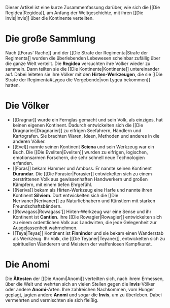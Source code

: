 Dieser Artikel ist eine kurze Zusammenfassung darüber, wie sich die [[Die Regidea|Regidea]], am Anfang der Weltgeschichte, mit ihren [[Die Invis|Invis]] über die Kontinente verteilten.
# Die große Sammlung
Nach [[Foras' Rache]] und der [[Die Strafe der Regimenta|Strafe der Regimenta]] wurden die überlebenden Lebewesen scheinbar zufällig über die ganze Welt verteilt. Die **Regidea** versuchten ihre Völker wieder zu sammeln. Dann teilten sie die [[Die Kontinente|Kontinente]] untereinander auf. Dabei leiteten sie ihre Völker mit den **Hirten-Werkzeugen**, die sie [[Die Strafe der Regimenta#Lygea die Vergebende|von Lygea bekommen]] hatten.
# Die Völker
- [[Dragnar]] wurde ein Fernglas gemacht und sein Volk, als einziges, hat keinen eigenen Kontinent. Dadurch entwickelten sich die [[Die Dragnarier|Dragnarier]] zu eifrigen Seefahrern, Händlern und Kartografen. Sie brachten Waren, Ideen, Methoden und anderes in die anderen Völker.
- [[Evel]] nannte seinen Kontinent **Sciena** und sein Werkzeug war ein Buch. Die [[Die Eveliten|Eveliten]] wurden zu eifrigen, logischen, emotionsarmen Forschern, die sehr schnell neue Technologien erfanden.
- [[Foras]] bekam Hammer und Amboss. Er nannte seinen Kontinent **Durandar**. Die [[Die Forasier|Forasier]] entwickelten sich zu einem zerstrittenen Volk aus gewissenhaften Handwerkern und großen Kämpfern, mit einem tiefen Ehrgefühl.
- [[Neriva]] bekam als Hirten-Werkzeug eine Harfe und nannte ihren Kontinent **Silviem**. Dort entwickelten sich die [[Die Nerivaner|Nerivaner]] zu Naturliebhabern und Künstlern mit starken Freundschaftsbändern.
- [[Rowagass|Rowagass']] Hirten-Werkzeug war eine Sense und ihr Kontinent ist **Cantien**. Ihre [[Die Rowagier|Rowagier]] entwickelten sich zu einem ordentlichen Volk aus Landwirten, die jede Gelegenheit zur Ausgelassenheit wahrnehmen.
- [[Teya|Teyas]] Kontinent ist **Finnindor** und sie bekam einen Wanderstab als Werkzeug. Ihr Volk, die [[Die Teyaner|Teyaner]], entwickelten sich zu spirituellen Wanderern und Meistern der waffenlosen Kampfkunst.
# Die Anomi
Die **Ältesten** der [[Die Anomi|Anomi]] verteilten sich, nach ihrem Ermessen, über die Welt und wehrten sich an vielen Stellen gegen die **Invis**-Völker oder andere **Anomi**-Arten. Ihre zahlreichen Nachkommen, vom Hunger geplagt, jagten andere **Anomi** und sogar die **Invis**, um zu überleben. Dabei vermehrten und vermischten sie sich fleißig.